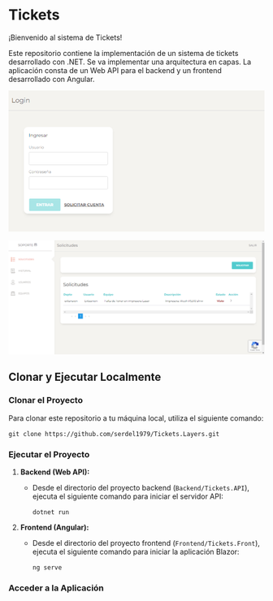 # Tickets


¡Bienvenido al sistema de Tickets!


Este repositorio contiene la implementación de un sistema de tickets desarrollado con .NET. Se va implementar una arquitectura en capas. La aplicación consta de un Web API para el backend y un frontend desarrollado con Angular.

![Tienda](IMG/login.png)

![Tienda](IMG/admin.png)

## Clonar y Ejecutar Localmente

### Clonar el Proyecto

Para clonar este repositorio a tu máquina local, utiliza el siguiente comando:

```
git clone https://github.com/serdel1979/Tickets.Layers.git
```





### Ejecutar el Proyecto

1. **Backend (Web API):**
   - Desde el directorio del proyecto backend (`Backend/Tickets.API`), ejecuta el siguiente comando para iniciar el servidor API:
     ```
     dotnet run
     ```

2. **Frontend (Angular):**
   - Desde el directorio del proyecto frontend (`Frontend/Tickets.Front`), ejecuta el siguiente comando para iniciar la aplicación Blazor:
     ```
     ng serve
     ```

### Acceder a la Aplicación
